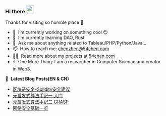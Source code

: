 ### Hi there <a href="https://www.54chen.com/"><img src="https://media.giphy.com/media/hvRJCLFzcasrR4ia7z/giphy.gif" width="25px"></a>
Thanks for visiting so humble place :rofl:

- 🔭 &nbsp;I’m currently working on something cool :wink:
- 🌱 &nbsp;I’m currently learning DAO, Rust
- 💬 &nbsp;Ask me about anything related to Tableau/PHP/Python/Java...
- 📫 &nbsp;How to reach me: chenzhen@54chen.com
- 👨‍💻 &nbsp;Read more about my projects at [54chen.com](https://www.54chen.com/)
- ⚡ &nbsp;One More Thing: I am a researcher in Computer Science and creator in Web3.

📕 &nbsp;**Latest Blog Posts(EN & CN)**
<!-- BLOG-POST-LIST:START -->
- [区块链安全-Solidity安全建议](https://www.54chen.com/cn/solidity-security/)
- [元启发式算法手记一 入门](https://www.54chen.com/cn/metaheuristics-1/)
- [元启发式算法手记二 GRASP](https://www.54chen.com/cn/metaheuristics-2/)
- [网络安全基础一览](https://www.54chen.com/cn/cyber-security/)
<!-- BLOG-POST-LIST:END -->
